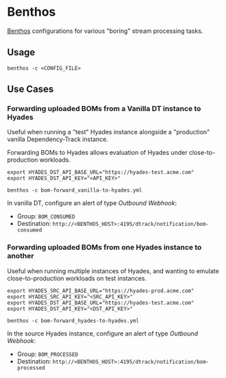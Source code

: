 # Benthos

[Benthos](https://www.benthos.dev/) configurations for various "boring" stream processing tasks.

## Usage

```shell
benthos -c <CONFIG_FILE>
```

## Use Cases

### Forwarding uploaded BOMs from a Vanilla DT instance to Hyades

Useful when running a "test" Hyades instance alongside a "production" vanilla Dependency-Track instance.

Forwarding BOMs to Hyades allows evaluation of Hyades under close-to-production workloads.

```shell
export HYADES_DST_API_BASE_URL="https://hyades-test.acme.com"
export HYADES_DST_API_KEY="<API_KEY>"

benthos -c bom-forward_vanilla-to-hyades.yml
```

In vanilla DT, configure an alert of type *Outbound Webhook*:

* Group: `BOM_CONSUMED`
* Destination: `http://<BENTHOS_HOST>:4195/dtrack/notification/bom-consumed`

### Forwarding uploaded BOMs from one Hyades instance to another

Useful when running multiple instances of Hyades, and wanting to emulate close-to-production workloads on test instances.

```shell
export HYADES_SRC_API_BASE_URL="https://hyades-prod.acme.com"
export HYADES_SRC_API_KEY="<SRC_API_KEY>"
export HYADES_DST_API_BASE_URL="https://hyades-test.acme.com"
export HYADES_DST_API_KEY="<DST_API_KEY>"

benthos -c bom-forward_hyades-to-hyades.yml
```

In the source Hyades instance, configure an alert of type *Outbound Webhook*:

* Group: `BOM_PROCESSED`
* Destination: `http://<BENTHOS_HOST>:4195/dtrack/notification/bom-processed`
